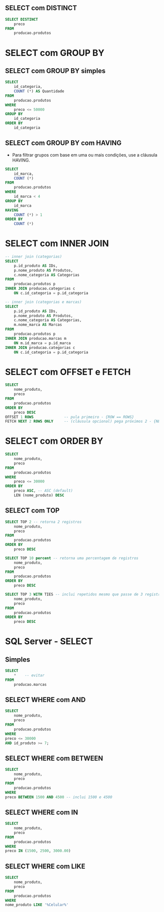 ## SELECT com DISTINCT

~~~sql
SELECT DISTINCT
    preco
FROM
    producao.produtos    
~~~    

# SELECT com GROUP BY

## SELECT com GROUP BY simples

~~~sql
SELECT 
    id_categoria,
    COUNT (*) AS Quantidade
FROM 
    producao.produtos
WHERE 
    preco <= 50000
GROUP BY 
    id_categoria
ORDER BY
    id_categoria 
~~~  

## SELECT com GROUP BY com HAVING

- Para filtrar grupos com base em uma ou mais condições, use a cláusula HAVING.

~~~sql
SELECT 
    id_marca,
    COUNT (*)
FROM
    producao.produtos
WHERE
    id_marca < 4
GROUP BY
    id_marca
HAVING 
    COUNT (*) > 1
ORDER BY
    COUNT (*)
~~~   

# SELECT com INNER JOIN

~~~sql
-- inner join (categorias)
SELECT 
    p.id_produto AS IDs, 
    p.nome_produto AS Produtos, 
    c.nome_categoria AS Categorias
FROM 
    producao.produtos p
INNER JOIN producao.categorias c
    ON c.id_categoria = p.id_categoria 

-- inner join (categorias e marcas)
SELECT 
    p.id_produto AS IDs,
    p.nome_produto AS Produtos,
    c.nome_categoria AS Categorias,
    m.nome_marca AS Marcas
FROM 
    producao.produtos p
INNER JOIN producao.marcas m
    ON m.id_marca = p.id_marca
INNER JOIN producao.categorias c
    ON c.id_categoria = p.id_categoria
~~~

# SELECT com OFFSET e FETCH

~~~sql
SELECT 
    nome_produto,
    preco
FROM
    producao.produtos
ORDER BY
    preco DESC
OFFSET 1 ROWS              -- pula primeiro - {ROW == ROWS}
FETCH NEXT 2 ROWS ONLY     -- (cláusula opcional) pega próximos 2 - {NEXT == FIRST}, {ROW == ROWS}
~~~

# SELECT com ORDER BY

~~~sql
SELECT 
    nome_produto, 
    preco
FROM 
    producao.produtos
WHERE 
    preco <= 30000
ORDER BY
    preco ASC, -- ASC (default)
    LEN (nome_produto) DESC
~~~

## SELECT com TOP

~~~sql
SELECT TOP 2 -- retorna 2 registros
    nome_produto,
    preco
FROM
    producao.produtos
ORDER BY
    preco DESC    
~~~

~~~sql
SELECT TOP 10 percent -- retorna uma percentagem de registros
    nome_produto,
    preco
FROM
    producao.produtos
ORDER BY
    preco DESC    
~~~    

~~~sql
SELECT TOP 3 WITH TIES -- inclui repetidos mesmo que passe de 3 registros
    nome_produto,
    preco
FROM
    producao.produtos
ORDER BY
    preco DESC    
~~~   

# SQL Server - SELECT

## Simples

~~~sql
SELECT 
    *    -- evitar
FROM 
    producao.marcas
~~~

## SELECT WHERE com AND

~~~sql
SELECT 
    nome_produto, 
    preco
FROM 
    producao.produtos
WHERE 
preco <= 30000
AND id_produto >= 7;
~~~

## SELECT WHERE com BETWEEN

~~~sql
SELECT 
    nome_produto, 
    preco
FROM 
    producao.produtos
WHERE 
preco BETWEEN 1500 AND 4500 -- inclui 1500 e 4500
~~~

## SELECT WHERE com IN

~~~sql
SELECT 
    nome_produto, 
    preco
FROM 
    producao.produtos
WHERE 
preco IN (1500, 2500, 3000.00)
~~~

## SELECT WHERE com LIKE

~~~sql
SELECT 
    nome_produto, 
    preco
FROM 
    producao.produtos
WHERE 
nome_produto LIKE '%Celular%'
~~~    
